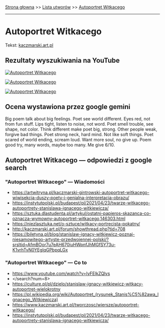 [Strona głowna](../index.md) >> [Lista utworów](../list.md) >> [Autoportret Witkacego](20.md)

---

# Autoportret Witkacego

Tekst: [kaczmarski.art.pl](https://www.kaczmarski.art.pl/tworczosc/wiersze/autoportret-witkacego/)

## Rezultaty wyszukiwania na YouTube

[![Autoportret Witkacego](http://img.youtube.com/vi/dPN_5G935Vw/0.jpg)](https://www.youtube.com/watch?v=dPN_5G935Vw "Jacek Kaczmarski - Autoportret Witkacego - YouTube")

[![Autoportret Witkacego](http://img.youtube.com/vi/QTIJeROtF48/0.jpg)](https://www.youtube.com/watch?v=QTIJeROtF48 "Przemysław Gintrowski - Autoportret Witkacego - YouTube")

[![Autoportret Witkacego](http://img.youtube.com/vi/8Sz2GVDt-T8/0.jpg)](https://www.youtube.com/watch?v=8Sz2GVDt-T8 "Autoportret Witkacego Witkacy - YouTube")

## Ocena wystawiona przez google gemini

Big poem talk about big feelings. Poet see world different. Eyes red, not from fun stuff. Lips tight, listen to noise, not word. Poet smell trouble, see shape, not color. Think different make poet big, strong. Other people weak, forgive bad things. Poet strong neck, hard mind. Not like soft things. Poet scared of world ending, scream loud. Want more soul, no give up. Poem good try, many words, maybe too many. Me give 6/10.


## Autoportret Witkacego — odpowiedzi z google search

### "Autoportret Witkacego" — Wiadomości

 - <https://artwitryna.pl/kaczmarski-gintrowski-autoportret-witkacego-wiwisekcja-duszy-poety-i-genialna-interpretacja-obrazu/>
 - <https://instytutpolski.pl/budapest/pl/2021/04/23/twarze-witkacego-autoportrety-stanislawa-ignacego-witkiewicza/>
 - <https://sztuka.dlastudenta.pl/artykul/ostatni-papieros-skazanca-co-oznacza-wymowny-autoportret-witkacego,146303.html>
 - <https://niezlasztuka.net/o-sztuce/witkacy-portrecista-pokatny/>
 - <http://kaczmarski.art.pl/forum/showthread.php?tid=708>
 - <https://biletyna.pl/blog/stanislaw-ignacy-witkiewicz-poznaj-niesamowitego-artyste-przedwojennej-polski/?srsltid=AfmBOor7u7eAH670iuHWpnfJhMGfSY73u-K1vrhTvN0YEgIqGPbpqLGx>

### "Autoportret Witkacego" — Co to

 - <https://www.youtube.com/watch?v=IyFElkZQlvs>
 - </search?num=8>
 - <https://culture.pl/pl/dzielo/stanislaw-ignacy-witkiewicz-witkacy-autoportret-wielokrotny>
 - <https://pl.wikipedia.org/wiki/Autoportret_(rysunek_Stanis%C5%82awa_Ignacego_Witkiewicza)>
 - <https://www.kaczmarski.art.pl/tworczosc/wiersze/autoportret-witkacego/>
 - <https://instytutpolski.pl/budapest/pl/2021/04/23/twarze-witkacego-autoportrety-stanislawa-ignacego-witkiewicza/>

